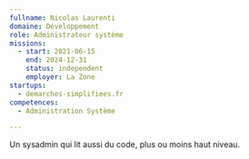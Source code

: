 ```yaml
---
fullname: Nicolas Laurenti
domaine: Développement
role: Administrateur système
missions:
  - start: 2021-06-15
    end: 2024-12-31
    status: independent
    employer: La Zone
startups:
  - demarches-simplifiees.fr
competences:
  - Administration Système

---
```

Un sysadmin qui lit aussi du code, plus ou moins haut niveau.

